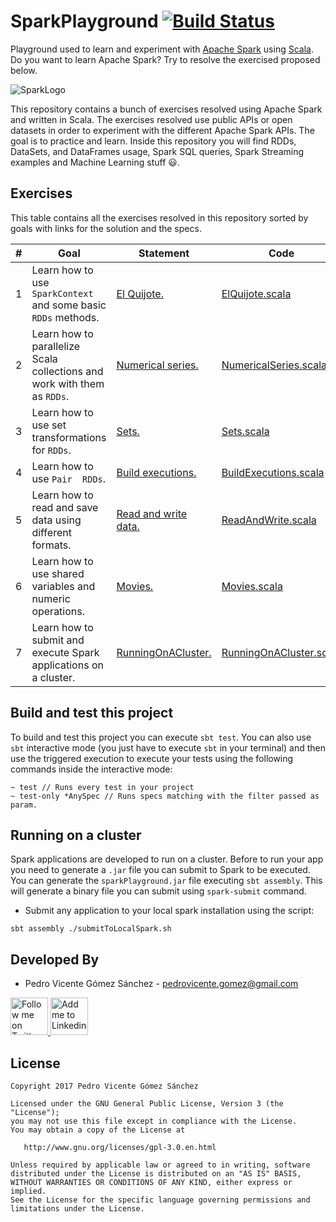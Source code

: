 # SparkPlayground [![Build Status](https://travis-ci.org/pedrovgs/SparkPlayground.svg?branch=master)](https://travis-ci.org/pedrovgs/SparkPlayground)

Playground used to learn and experiment with [Apache Spark](https://spark.apache.org/) using [Scala](https://www.scala-lang.org/). Do you want to learn Apache Spark? Try to resolve the exercised proposed below.

![SparkLogo](./art/sparkLogo.png)

This repository contains a bunch of exercises resolved using Apache Spark and written in Scala. The exercises resolved use public APIs or open datasets in order to experiment with the different Apache Spark APIs. The goal is to practice and learn. Inside this repository you will find RDDs, DataSets, and DataFrames usage, Spark SQL queries, Spark Streaming examples and Machine Learning stuff :smiley:.

## Exercises

This table contains all the exercises resolved in this repository sorted by goals with links for the solution and the specs.

| # | Goal | Statement | Code | Tests |
| - | ---- | --------- | ---- | ----- |
| 1 | Learn how to use ``SparkContext`` and some basic ``RDDs`` methods. | [El Quijote.](./statements/EL_QUIJOTE.md) | [ElQuijote.scala](./src/main/scala/com/github/pedrovgs/sparkplayground/exercise1/ElQuijote.scala) | [ElQuijoteSpec.scala](./src/test/scala/com/github/pedrovgs/sparkplayground/exercise1/ElQuijoteSpec.scala) |
| 2 | Learn how to parallelize Scala collections and work with them as ``RDDs``. | [Numerical series.](./statements/NUMERICAL_SERIES.md) | [NumericalSeries.scala](./src/main/scala/com/github/pedrovgs/sparkplayground/exercise2/NumericalSeries.scala) | [NumericalSeriesSpec.scala](./src/test/scala/com/github/pedrovgs/sparkplayground/exercise1/NumericalSeriesSpec.scala) |
| 3 | Learn how to use set transformations for ``RDDs``. | [Sets.](./statements/SETS.md) | [Sets.scala](./src/main/scala/com/github/pedrovgs/sparkplayground/exercise3/Sets.scala) | [SetsSpec.scala](./src/test/scala/com/github/pedrovgs/sparkplayground/exercise3/SetsSpec.scala) |
| 4 | Learn how to use ``Pair  RDDs``. | [Build executions.](./statements/BUILD_EXECUTIONS.md) | [BuildExecutions.scala](./src/main/scala/com/github/pedrovgs/sparkplayground/exercise4/BuildExecutions.scala) | [BuildExecutionsSpec.scala](./src/test/scala/com/github/pedrovgs/sparkplayground/exercise4/BuildExecutionsSpec.scala) |
| 5 | Learn how to read and save data using different formats. | [Read and write data.](./statements/READ_AND_WRITE_DATA.md) | [ReadAndWrite.scala](./src/main/scala/com/github/pedrovgs/sparkplayground/exercise5/ReadAndWrite.scala) | [ReadAndWriteSpec.scala](./src/test/scala/com/github/pedrovgs/sparkplayground/exercise5/ReadAndWriteSpec.scala) |
| 6 | Learn how to use shared variables and numeric operations. | [Movies.](./statements/MOVIES.md) | [Movies.scala](./src/main/scala/com/github/pedrovgs/sparkplayground/exercise6/Movies.scala) | [MoviesSpec.scala](./src/test/scala/com/github/pedrovgs/sparkplayground/exercise6/MoviesSpec.scala) |
| 7 | Learn how to submit and execute Spark applications on a cluster. | [RunningOnACluster.](./statements/RUNNING_ON_A_CLUSTER.md) | [RunningOnACluster.scala](./src/main/scala/com/github/pedrovgs/sparkplayground/exercise7/RunningOnACluster.scala) | - |

## Build and test this project

To build and test this project you can execute ``sbt test``. You can also use ``sbt`` interactive mode (you just have to execute ``sbt`` in your terminal) and then use the triggered execution to execute your tests using the following commands inside the interactive mode:

```
~ test // Runs every test in your project
~ test-only *AnySpec // Runs specs matching with the filter passed as param.
``` 

## Running on a cluster

Spark applications are developed to run on a cluster. Before to run your app you need to generate a ``.jar`` file you can submit to Spark to be executed. You can generate the ``sparkPlayground.jar`` file executing ``sbt assembly``. This will generate a binary file you can submit using ``spark-submit`` command.

* Submit any application to your local spark installation using the script:

``
sbt assembly
./submitToLocalSpark.sh
``


Developed By
------------

* Pedro Vicente Gómez Sánchez - <pedrovicente.gomez@gmail.com>

<a href="https://twitter.com/pedro_g_s">
  <img alt="Follow me on Twitter" src="https://image.freepik.com/iconos-gratis/twitter-logo_318-40209.jpg" height="60" width="60"/>
</a>
<a href="https://es.linkedin.com/in/pedrovgs">
  <img alt="Add me to Linkedin" src="https://image.freepik.com/iconos-gratis/boton-del-logotipo-linkedin_318-84979.png" height="60" width="60"/>
</a>

License
-------

    Copyright 2017 Pedro Vicente Gómez Sánchez

    Licensed under the GNU General Public License, Version 3 (the "License");
    you may not use this file except in compliance with the License.
    You may obtain a copy of the License at

       http://www.gnu.org/licenses/gpl-3.0.en.html

    Unless required by applicable law or agreed to in writing, software
    distributed under the License is distributed on an "AS IS" BASIS,
    WITHOUT WARRANTIES OR CONDITIONS OF ANY KIND, either express or implied.
    See the License for the specific language governing permissions and
    limitations under the License.

